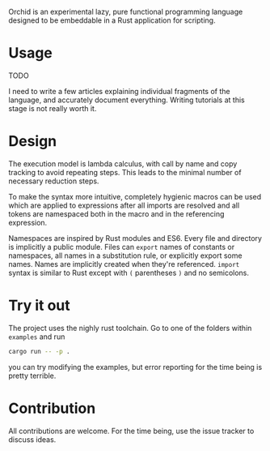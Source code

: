 Orchid is an experimental lazy, pure functional programming language designed to be embeddable in a Rust application for scripting.

# Usage

TODO

I need to write a few articles explaining individual fragments of the language, and accurately document everything. Writing tutorials at this stage is not really worth it.

# Design

The execution model is lambda calculus, with call by name and copy tracking to avoid repeating steps. This leads to the minimal number of necessary reduction steps.

To make the syntax more intuitive, completely hygienic macros can be used which are applied to expressions after all imports are resolved and all tokens are namespaced both in the macro and in the referencing expression.

Namespaces are inspired by Rust modules and ES6. Every file and directory is implicitly a public module. Files can `export` names of constants or namespaces, all names in a substitution rule, or explicitly export some names. Names are implicitly created when they're referenced. `import` syntax is similar to Rust except with `(` parentheses `)` and no semicolons.

# Try it out

The project uses the nighly rust toolchain. Go to one of the folders within `examples` and run

```sh
cargo run -- -p .
```

you can try modifying the examples, but error reporting for the time being is pretty terrible.

# Contribution

All contributions are welcome. For the time being, use the issue tracker to discuss ideas.